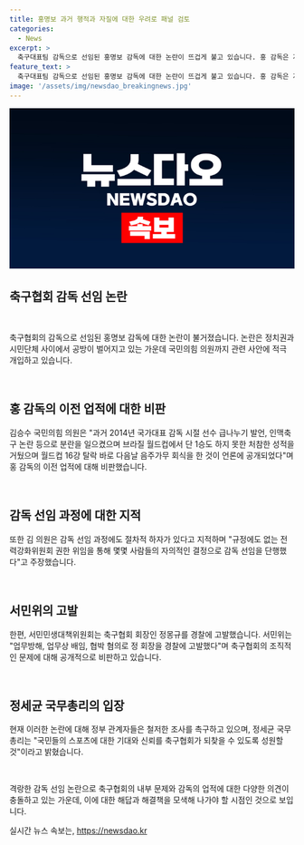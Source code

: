 ```yaml
---
title: 홍명보 과거 행적과 자질에 대한 우려로 패널 검토
categories:
  - News
excerpt: >
  축구대표팀 감독으로 선임된 홍명보 감독에 대한 논란이 뜨겁게 불고 있습니다. 홍 감독은 자질 논란과 함께 축구협회 선임 과정 또한 논란의 중심에 있습니다. 또한 국민의힘 의원은 홍 감독과 축구협회에 대한 국정감사를 요구하며, 300억원 규모의 예산을 삭감 가능성까지 내비쳤습니다. 이에 서민단체는 축구협회장을 경찰에 고발하며, 업무방해, 업무상 배임, 협박 혐의로 고발장을 제출했습니다. 또한 축구협회의 의사 결정에 대한 비판도 이어지고 있습니다.
feature_text: >
  축구대표팀 감독으로 선임된 홍명보 감독에 대한 논란이 뜨겁게 불고 있습니다. 홍 감독은 자질 논란과 함께 축구협회 선임 과정 또한 논란의 중심에 있습니다. 또한 국민의힘 의원은 홍 감독과 축구협회에 대한 국정감사를 요구하며, 300억원 규모의 예산을 삭감 가능성까지 내비쳤습니다. 이에 서민단체는 축구협회장을 경찰에 고발하며, 업무방해, 업무상 배임, 협박 혐의로 고발장을 제출했습니다. 또한 축구협회의 의사 결정에 대한 비판도 이어지고 있습니다.
image: '/assets/img/newsdao_breakingnews.jpg'
---
```


<p><img src="/assets/img/newsdao_breakingnews.jpg" alt="flaretime 속보" /></p>

<h2 data-ke-size="size24">축구협회 감독 선임 논란</h2>

<p data-ke-size="size16">&nbsp;</p>

<p>축구협회의 감독으로 선임된 홍명보 감독에 대한 논란이 불거졌습니다. 논란은 정치권과 시민단체 사이에서 공방이 벌어지고 있는 가운데 국민의힘 의원까지 관련 사안에 적극 개입하고 있습니다.</p>

<p data-ke-size="size16">&nbsp;</p>

<h2 data-ke-size="size26">홍 감독의 이전 업적에 대한 비판</h2>

<p data-ke-size="size16">김승수 국민의힘 의원은 "과거 2014년 국가대표 감독 시절 선수 급나누기 발언, 인맥축구 논란 등으로 분란을 일으켰으며 브라질 월드컵에서 단 1승도 하지 못한 처참한 성적을 거뒀으며 월드컵 16강 탈락 바로 다음날 음주가무 회식을 한 것이 언론에 공개되었다"며 홍 감독의 이전 업적에 대해 비판했습니다.</p>

<p data-ke-size="size16">&nbsp;</p>

<h2 data-ke-size="size26">감독 선임 과정에 대한 지적</h2>

<p data-ke-size="size16">또한 김 의원은 감독 선임 과정에도 절차적 하자가 있다고 지적하며 "규정에도 없는 전력강화위원회 권한 위임을 통해 몇몇 사람들의 자의적인 결정으로 감독 선임을 단행했다"고 주장했습니다.</p>

<p data-ke-size="size16">&nbsp;</p>

<h2 data-ke-size="size26">서민위의 고발</h2>

<p data-ke-size="size16">한편, 서민민생대책위원회는 축구협회 회장인 정몽규를 경찰에 고발했습니다. 서민위는 "업무방해, 업무상 배임, 협박 혐의로 정 회장을 경찰에 고발했다"며 축구협회의 조직적인 문제에 대해 공개적으로 비판하고 있습니다.</p>

<p data-ke-size="size16">&nbsp;</p>

<h2 data-ke-size="size26">정세균 국무총리의 입장</h2>

<p data-ke-size="size16">현재 이러한 논란에 대해 정부 관계자들은 철저한 조사를 촉구하고 있으며, 정세균 국무총리는 "국민들의 스포츠에 대한 기대와 신뢰를 축구협회가 되찾을 수 있도록 성원할 것"이라고 밝혔습니다.</p>

<p data-ke-size="size16">&nbsp;</p>

<p>격랑한 감독 선임 논란으로 축구협회의 내부 문제와 감독의 업적에 대한 다양한 의견이 충돌하고 있는 가운데, 이에 대한 해답과 해결책을 모색해 나가야 할 시점인 것으로 보입니다.</p>
실시간 뉴스 속보는, <a href="https://newsdao.kr" rel="dofollow">https://newsdao.kr</a>


